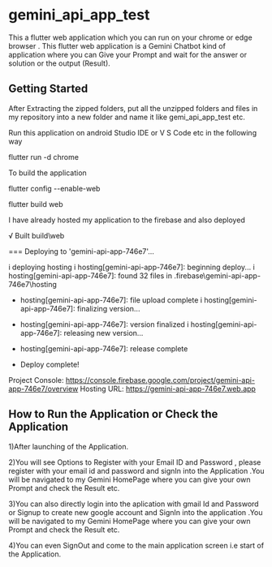 # gemini_api_app_test

This a flutter web application which  you can run on your chrome or edge browser  . This flutter web application is a Gemini Chatbot kind of application where you can  Give your Prompt  and wait for the  answer or solution or the output (Result).

## Getting Started

After Extracting the zipped folders, put all the unzipped folders and files in my repository into a new folder and name it like gemi_api_app_test etc.

Run this application on android Studio IDE or  V S Code etc in the following way 


flutter run -d chrome

To build  the application

flutter config --enable-web

flutter build web


I have already  hosted my application to the firebase and also deployed


√ Built build\web

=== Deploying to 'gemini-api-app-746e7'...

i  deploying hosting
i  hosting[gemini-api-app-746e7]: beginning deploy...
i  hosting[gemini-api-app-746e7]: found 32 files in .firebase\gemini-api-app-746e7\hosting
+  hosting[gemini-api-app-746e7]: file upload complete
i  hosting[gemini-api-app-746e7]: finalizing version...
+  hosting[gemini-api-app-746e7]: version finalized
i  hosting[gemini-api-app-746e7]: releasing new version...
+  hosting[gemini-api-app-746e7]: release complete

+  Deploy complete!

Project Console:          https://console.firebase.google.com/project/gemini-api-app-746e7/overview
Hosting URL:             https://gemini-api-app-746e7.web.app


## How to Run the Application or Check the Application 

1)After launching of the Application.

2)You will see  Options to Register with your Email ID and Password , please register with your email id  and password and signIn into the Application  .You will be navigated to my Gemini HomePage where you can give your own Prompt and check the Result etc.

3)You can also directly login into the aplication with gmail Id and Password or Signup to create new google account  and SignIn into the application .You will be navigated to my Gemini HomePage where you can give your own Prompt and check the Result etc.

4)You can even SignOut and come to the main application screen i.e start of the Application. 


